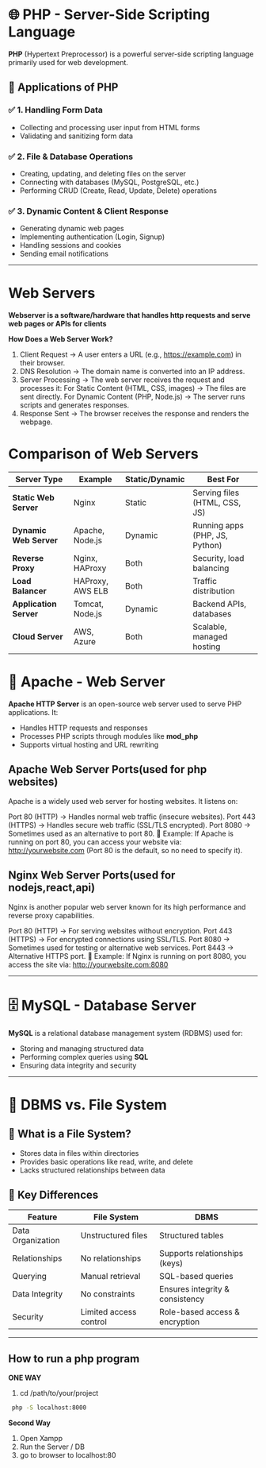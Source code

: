# 🌐 PHP - Server-Side Scripting Language  
**PHP** (Hypertext Preprocessor) is a powerful server-side scripting language primarily used for web development.  

## 🚀 Applications of PHP  
### ✅ 1. Handling Form Data  
- Collecting and processing user input from HTML forms  
- Validating and sanitizing form data  

### ✅ 2. File & Database Operations  
- Creating, updating, and deleting files on the server  
- Connecting with databases (MySQL, PostgreSQL, etc.)  
- Performing CRUD (Create, Read, Update, Delete) operations  

### ✅ 3. Dynamic Content & Client Response  
- Generating dynamic web pages  
- Implementing authentication (Login, Signup)  
- Handling sessions and cookies  
- Sending email notifications  

---
# Web Servers
**Webserver is a software/hardware that handles http requests and serve web pages or APIs for clients**

**How Does a Web Server Work?**
1. Client Request → A user enters a URL (e.g., https://example.com) in their browser.
2. DNS Resolution → The domain name is converted into an IP address.
3. Server Processing → The web server receives the request and processes it:
    For Static Content (HTML, CSS, images) → The files are sent directly.
    For Dynamic Content (PHP, Node.js) → The server runs scripts and generates responses.
4. Response Sent → The browser receives the response and renders the webpage.

# Comparison of Web Servers

| Server Type          | Example         | Static/Dynamic | Best For                           |
|----------------------|----------------|---------------|------------------------------------|
| **Static Web Server**  | Nginx          | Static        | Serving files (HTML, CSS, JS)     |
| **Dynamic Web Server** | Apache, Node.js | Dynamic      | Running apps (PHP, JS, Python)    |
| **Reverse Proxy**      | Nginx, HAProxy  | Both         | Security, load balancing          |
| **Load Balancer**      | HAProxy, AWS ELB | Both        | Traffic distribution              |
| **Application Server** | Tomcat, Node.js | Dynamic      | Backend APIs, databases           |
| **Cloud Server**       | AWS, Azure      | Both         | Scalable, managed hosting         |



# 🏢 Apache - Web Server  
**Apache HTTP Server** is an open-source web server used to serve PHP applications. It:  
- Handles HTTP requests and responses  
- Processes PHP scripts through modules like **mod_php**  
- Supports virtual hosting and URL rewriting  

## Apache Web Server Ports(used for php websites)
Apache is a widely used web server for hosting websites. It listens on:

Port 80 (HTTP) → Handles normal web traffic (insecure websites).
Port 443 (HTTPS) → Handles secure web traffic (SSL/TLS encrypted).
Port 8080 → Sometimes used as an alternative to port 80.
📌 Example: If Apache is running on port 80, you can access your website via:
http://yourwebsite.com (Port 80 is the default, so no need to specify it).

## Nginx Web Server Ports(used for nodejs,react,api)
Nginx is another popular web server known for its high performance and reverse proxy capabilities.

Port 80 (HTTP) → For serving websites without encryption.
Port 443 (HTTPS) → For encrypted connections using SSL/TLS.
Port 8080 → Sometimes used for testing or alternative web services.
Port 8443 → Alternative HTTPS port.
📌 Example: If Nginx is running on port 8080, you access the site via:
http://yourwebsite.com:8080

---

# 🗄️ MySQL - Database Server  
**MySQL** is a relational database management system (RDBMS) used for:  
- Storing and managing structured data  
- Performing complex queries using **SQL**  
- Ensuring data integrity and security  

---

# 📌 DBMS vs. File System  
## 🔹 What is a **File System**?  
- Stores data in files within directories  
- Provides basic operations like read, write, and delete  
- Lacks structured relationships between data  

## 🔹 **Key Differences**  
| Feature        | File System | DBMS |
|---------------|------------|------|
| Data Organization | Unstructured files | Structured tables |
| Relationships | No relationships | Supports relationships (keys) |
| Querying | Manual retrieval | SQL-based queries |
| Data Integrity | No constraints | Ensures integrity & consistency |
| Security | Limited access control | Role-based access & encryption |

---


## How to run a php program
**ONE WAY**
   1. cd /path/to/your/project

```bash
 php -S localhost:8000
 ```

 **Second Way**
 1. Open Xampp
 2. Run the Server / DB
 3. go to  browser to localhost:80
 


